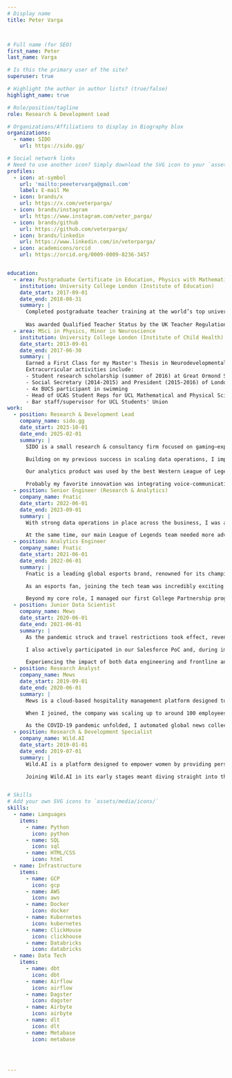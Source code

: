 ```yaml
---
# Display name
title: Peter Varga



# Full name (for SEO)
first_name: Peter
last_name: Varga

# Is this the primary user of the site?
superuser: true

# Highlight the author in author lists? (true/false)
highlight_name: true

# Role/position/tagline
role: Research & Development Lead

# Organizations/Affiliations to display in Biography blox
organizations:
  - name: SIDO
    url: https://sido.gg/

# Social network links
# Need to use another icon? Simply download the SVG icon to your `assets/media/icons/` folder.
profiles:
  - icon: at-symbol
    url: 'mailto:peeetervarga@gmail.com'
    label: E-mail Me
  - icon: brands/x
    url: https://x.com/veterparga/
  - icon: brands/instagram
    url: https://www.instagram.com/veter_parga/
  - icon: brands/github
    url: https://github.com/veterparga/
  - icon: brands/linkedin
    url: https://www.linkedin.com/in/veterparga/
  - icon: academicons/orcid
    url: https://orcid.org/0009-0009-8236-3457


education:
  - area: Postgraduate Certificate in Education, Physics with Mathematics 
    institution: University College London (Institute of Education)
    date_start: 2017-09-01
    date_end: 2018-08-31
    summary: |
      Completed postgraduate teacher training at the world’s top university for education studies, including two semesters of in-school teaching. Conducted pedagogy research on conceptual learning and exploration in physics through energy models. 
      
      Was awarded Qualified Teacher Status by the UK Teacher Regulation Agency. To this day I keep up with the latest in education technology.
  - area: MSci in Physics, Minor in Neuroscience
    institution: University College London (Institute of Child Health)
    date_start: 2013-09-01
    date_end: 2017-06-30
    summary: |
      Earned a First Class for my Master's Thesis in Neurodevelopmental Imaging, researching X-chromosome linked neural tract morphology differences in young adults with autism using diffusion-weighted MRI. I believe having the opportunity to be exposed to cutting-edge neuroimaging research planted a seed of curiosity in me to really understand how the brain develops, functions, and how it is reflected in our individual & collective behaviour.
      Extracurricular activities include:
      - Student research scholarship (summer of 2016) at Great Ormond Street Hospital for Children
      - Social Secretary (2014-2015) and President (2015-2016) of London University Swimming Team
      - 4x BUCS participant in swimming
      - Head of UCAS Student Reps for UCL Mathematical and Physical Sciences
      - Bar staff/supervisor for UCL Students' Union
work:
  - position: Research & Development Lead
    company_name: sido.gg
    date_start: 2023-10-01
    date_end: 2025-02-01
    summary: |
      SIDO is a small research & consultancy firm focused on gaming—exploring how people learn and play while delivering insights through analytics products and consulting. As an R&D Lead, I managed and bridged the research and product teams, serving as the primary point of contact for both academic and strategic partnerships.

      Building on my previous success in scaling data operations, I implemented a performant data backend to enable large-scale in-game data analysis and efficient data science experimentation. By accelerating compute-heavy workflows, we optimized research operations to serve both our internal product and contribute actively to the gaming and academic communities.

      Our analytics product was used by the best Western League of Legends teams - based on World Championship placements. Having experience with the high-pressure competitive environments these teams operate in, I prioritized close collaboration with users and worked with engineering to deliver customer-driven features while ensuring maximum uptime and reliability. 

      Probably my favorite innovation was integrating voice-communication analytics into our product. Having spent years in esports, I saw it firsthand how critical team dynamics and strategic collaboration are to competitive success. Yet, no one had quantitatively or qualitatively analyzed this before through communication. First in the industry, our product had signal analytics displayed together with in-game data, showing customers patterns between in-game events and communication, and anecdotally, assisting with information exchange & decision making during games. After sharing these experiences with some fellow academics, I was connected with Routledge to propose a book on Voice Communication Analytics in Esports & Competitive Gaming.
  - position: Senior Engineer (Research & Analytics) 
    company_name: Fnatic
    date_start: 2022-06-01
    date_end: 2023-09-01
    summary: |
      With strong data operations in place across the business, I was able to take on greater ownership of both analytics and research initiatives. One of my key projects was a six-month collaboration with our League of Legends academy team, where I partnered with Spectre Biotech to integrate portable, wireless, dry-electrode EEG devices for brain activity monitoring. The pilot study focused on weekly biomarker assessments to track player well-being, with intervention and neurofeedback training protocols triggered by deviations from baseline. We expanded the study using smartwatches to cross-check sleep biomarkers. That season, the team went on to win the Superliga trophy with a record-breaking score.

      At the same time, our main League of Legends team needed more advanced analytics software, which I managed alongside a front-end designer. We prioritized scouting capabilities and a self-serve analytics model that had already proven highly effective in the business. Notably, as we rolled out the tool and trained users, the team rebounded from two consecutive last-place finishes to securing silver in the summer split, qualifying for the World Championship, with our newest scout setting a new KDA record in the league.
  - position: Analytics Engineer
    company_name: Fnatic
    date_start: 2021-06-01
    date_end: 2022-06-01
    summary: |
      Fnatic is a leading global esports brand, renowned for its championship-winning teams, developing gaming peripherals & apparel business, and partnering with industry-leading brands.

      As an esports fan, joining the tech team was incredibly exciting - I had the chance to directly impact a competitive team’s success with my software! Alongside the Data Lead, I implemented a high-performance modern data stack, breaking down data silos and unlocking deeper, more accurate business intelligence. This included self-serve BI, a machine learning-powered forecasting and inventory management tool, and second-by-second in-game analytics for our League of Legends team.

      Beyond my core role, I managed our first College Partnership program, collaborating with three leading UK colleges to provide lectures, networking events, industry experience, and tournaments for the next generation of esports and gaming students.
  - position: Junior Data Scientist
    company_name: Mews
    date_start: 2020-06-01
    date_end: 2021-06-01
    summary: |
      As the pandemic struck and travel restrictions took effect, revenue from guest transactions dropped sharply. To enhance customer care and uncover upselling opportunities, I built data pipelines to analyze user interactions across our app and integrated systems. This provided a comprehensive view of feature usage, pain points, and learning management system engagement, while also improving dashboards and refining churn prediction models.

      I also actively participated in our Salesforce PoC and, during implementation, developed automations to integrate market data, user metrics, and model outputs into the Salesforce ecosystem, enhancing efficiency for sales and account management teams.

      Experiencing the impact of both data engineering and frontline analytics made me realize that while data science and experimentation are exciting, I’m more interested in building comprehensive, end-to-end analytical solutions that solve immediate problems.
  - position: Research Analyst
    company_name: Mews
    date_start: 2019-09-01
    date_end: 2020-06-01
    summary: |
      Mews is a cloud-based hospitality management platform designed to streamline hotel operations and enhance guest experiences. 

      When I joined, the company was scaling up to around 100 employees and still defining its place in the market. To support KPI development and GTM strategy, I set up scrapers and API integrations with major hospitality platforms, creating a comprehensive, unified database of hotels, hostels, and apartments worldwide. This dataset became a key resource for discussions on market segmentation, lead generation, and long-term growth projections.

      As the COVID-19 pandemic unfolded, I automated global news collection and focused on churn analytics, developing a predictive model to identify customers at risk of leaving due to travel restrictions.
  - position: Research & Development Specialist
    company_name: Wild.AI
    date_start: 2019-01-01
    date_end: 2019-07-01
    summary: |
      Wild.AI is a platform designed to empower women by providing personalized health and fitness insights tailored to their unique physiological stages.

      Joining Wild.AI in its early stages meant diving straight into the deep end of tech product development. I was responsible for integrating existing scientific research - through literature reviews and expert interviews - into both our branding and representation. Additionally, I worked with our engineers on shaping our machine learning models & front-end to help female athletes better understand their bodies throughout the menstrual cycle.


# Skills
# Add your own SVG icons to `assets/media/icons/`
skills:
  - name: Languages
    items:
      - name: Python
        icon: python
      - name: SQL
        icon: sql
      - name: HTML/CSS
        icon: html
  - name: Infrastructure
    items:
      - name: GCP
        icon: gcp
      - name: AWS
        icon: aws
      - name: Docker
        icon: docker
      - name: Kubernetes
        icon: kubernetes
      - name: ClickHouse
        icon: clickhouse
      - name: Databricks
        icon: databricks
  - name: Data Tech
    items:
      - name: dbt
        icon: dbt
      - name: Airflow
        icon: airflow
      - name: Dagster
        icon: dagster
      - name: Airbyte
        icon: airbyte
      - name: dlt
        icon: dlt
      - name: Metabase 
        icon: metabase
      



---
```


